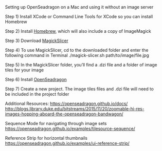 Setting up OpenSeadragon on a Mac and using it without an image server

Step 1) 
Install XCode or Command Line Tools for XCode so you can install Homebrew

Step 2)
Install [Homebrew](https://brew.sh/), which will also include a copy of ImageMagick

Step 3) 
Download [MagickSlicer](https://github.com/VoidVolker/MagickSlicer)

Step 4)
To use MagickSlicer, cd to the downloaded folder and enter the following command in Terminal
	./magick-slicer.sh path/to/image/file.jpg

Step 5)
	In the MagickSlicer folder, you’ll find a .dzi file and a folder of image tiles for your image

Step 6)
	Install [OpenSeadragon](https://openseadragon.github.io/#download)

Step 7)
	Create a new project. The image tiles files and .dzi file will need to be included in the project folder

Additional Resources:
https://openseadragon.github.io/docs/
http://blogs.library.duke.edu/bitstreams/2015/11/20/zoomable-hi-res-images-hopping-aboard-the-openseadragon-bandwagon/

Sequence Mode for navigating through image sets
https://openseadragon.github.io/examples/tilesource-sequence/

Reference Strip for horizontal thumbnails
https://openseadragon.github.io/examples/ui-reference-strip/
